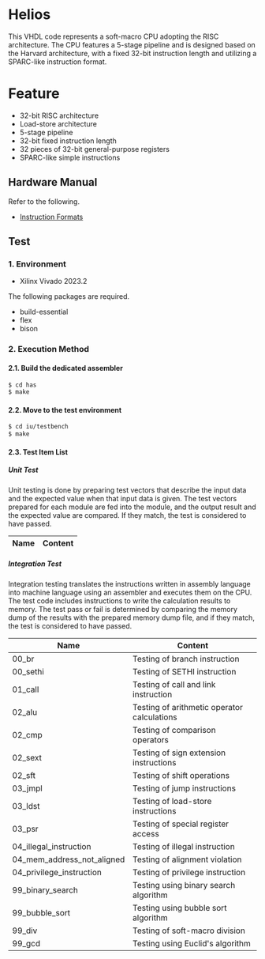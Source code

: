 # Helios
This VHDL code represents a soft-macro CPU adopting the RISC architecture. The CPU features a 5-stage pipeline and is designed based on the Harvard architecture, with a fixed 32-bit instruction length and utilizing a SPARC-like instruction format.

# Feature
* 32-bit RISC architecture
* Load-store architecture
* 5-stage pipeline
* 32-bit fixed instruction length
* 32 pieces of 32-bit general-purpose registers
* SPARC-like simple instructions

## Hardware Manual
Refer to the following.  
* [Instruction Formats](./man/Instruction_Formats.md)

## Test
### 1. Environment
* Xilinx Vivado 2023.2

The following packages are required.
* build-essential
* flex
* bison

### 2. Execution Method
#### 2.1. Build the dedicated assembler
```bash
$ cd has
$ make
```
#### 2.2. Move to the test environment
```bash
$ cd iu/testbench
$ make
```

#### 2.3. Test Item List
##### Unit Test  
Unit testing is done by preparing test vectors that describe the input data and the expected value when that input data is given. The test vectors prepared for each module are fed into the module, and the output result and the expected value are compared. If they match, the test is considered to have passed.

|Name|Content|
|---|---|

##### Integration Test  
Integration testing translates the instructions written in assembly language into machine language using an assembler and executes them on the CPU. The test code includes instructions to write the calculation results to memory. The test pass or fail is determined by comparing the memory dump of the results with the prepared memory dump file, and if they match, the test is considered to have passed.

|Name|Content|
|---|---|
|00_br|Testing of branch instruction|
|00_sethi|Testing of SETHI instruction|
|01_call|Testing of call and link instruction|
|02_alu|Testing of arithmetic operator calculations|
|02_cmp|Testing of comparison operators|
|02_sext|Testing of sign extension instructions| 
|02_sft|Testing of shift operations|
|03_jmpl|Testing of jump instructions|
|03_ldst|Testing of load-store instructions|
|03_psr|Testing of special register access|
|04_illegal_instruction|Testing of illegal instruction|
|04_mem_address_not_aligned|Testing of alignment violation|
|04_privilege_instruction|Testing of privilege instruction|
|99_binary_search|Testing using binary search algorithm|
|99_bubble_sort|Testing using bubble sort algorithm|
|99_div|Testing of soft-macro division|
|99_gcd|Testing using Euclid's algorithm|
